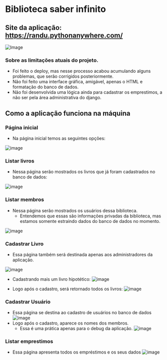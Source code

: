 # Biblioteca saber infinito

## Site da aplicação: https://randu.pythonanywhere.com/

![Image](https://github.com/user-attachments/assets/9f5e3489-410b-432f-a760-f36a0b579f00)

### Sobre as limitações atuais do projeto.
- Foi feito o deploy, mas nesse processo acabou acumulando alguns problemas, que serão corrigidos posteriormente.
- Não foi feito uma interface gráfica, amigável, apenas o HTML e formatação do banco de dados.
- Não foi desenvolvida uma lógica ainda para cadastrar os emprestimos, a não ser pela área administrativa do django.

## Como a aplicação funciona na máquina

### Página inicial
- Na página inicial temos as seguintes opções:

![image](https://github.com/user-attachments/assets/593a450f-2bdf-40f0-ae33-a7fbc03d308b)

### Listar livros 
- Nessa página serão mostrados os livros que já foram cadastrados no banco de dados:

![image](https://github.com/user-attachments/assets/dc0ca250-bc63-4200-9f26-2fee5063128e)

### Listar membros
- Nessa página serão mostrados os usuários dessa biblioteca.
  - Entendemos que essas são informações privadas da biblioteca, mas estamos somente estraindo dados do banco de dados no momento.
 
![image](https://github.com/user-attachments/assets/e144a686-df4b-4fdb-9f30-92024519a78f)

### Cadastrar Livro
- Essa página também será destinada apenas aos administradores da aplicação.

![image](https://github.com/user-attachments/assets/8fb444a8-645c-4e43-b540-e1b4acf21c7f)

- Cadastrando mais um livro hipotético:
![image](https://github.com/user-attachments/assets/bc72b661-4599-4d80-bdb1-69fafc8fd69c)

- Logo após o cadastro, será retornado todos os livros:
![image](https://github.com/user-attachments/assets/ab4309c8-cd75-43b0-9efc-64047caafb10)


### Cadastrar Usuário
- Essa página se destina ao cadastro de usuários no banco de dados
![image](https://github.com/user-attachments/assets/18d40930-108a-4e0f-9135-63dbc3dd1821)
- Logo após o cadastro, aparece os nomes dos membros.
  - Essa é uma prática apenas para o debug da aplicação.
![image](https://github.com/user-attachments/assets/8b6e970b-c7a9-415c-beee-1607f1e97c65)
  
### Listar emprestimos
- Essa página apresenta todos os empréstimos e os seus dados
![image](https://github.com/user-attachments/assets/99291fd1-24ba-4329-97f5-9db75b0ecbcb)
